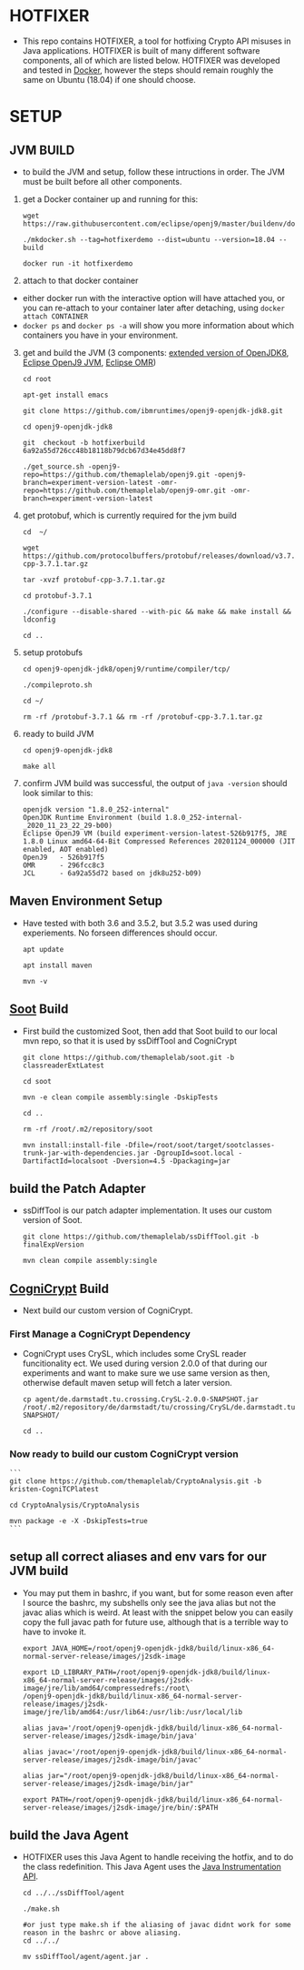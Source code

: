 # HOTFIXER
  * This repo contains HOTFIXER, a tool for hotfixing Crypto API misuses in Java applications. HOTFIXER is built of many different software components, all of which are listed below. HOTFIXER was developed and tested in [Docker](https://www.docker.com/), however the steps should remain roughly the same on Ubuntu (18.04) if one should choose.


# SETUP
## JVM BUILD
* to build the JVM and setup, follow these intructions in order. The JVM must be built before all other components.
1) get a Docker container up and running for this:
    ```
    wget https://raw.githubusercontent.com/eclipse/openj9/master/buildenv/docker/mkdocker.sh

    ./mkdocker.sh --tag=hotfixerdemo --dist=ubuntu --version=18.04 --build

    docker run -it hotfixerdemo
    ```
2) attach to that docker container
* either docker run with the interactive option will have attached you, or you can re-attach to your container later after detaching, using `docker attach CONTAINER`
* `docker ps` and `docker ps -a` will show you more information about which containers you have in your environment.

3) get and build the JVM (3 components: [extended version of OpenJDK8](https://github.com/ibmruntimes/openj9-openjdk-jdk8), [Eclipse OpenJ9 JVM](eclipse.org/openj9/), [Eclipse OMR](https://github.com/eclipse/omr))
    ```
    cd root

    apt-get install emacs

    git clone https://github.com/ibmruntimes/openj9-openjdk-jdk8.git

    cd openj9-openjdk-jdk8

    git  checkout -b hotfixerbuild 6a92a55d726cc48b18118b79dcb67d34e45dd8f7

    ./get_source.sh -openj9-repo=https://github.com/themaplelab/openj9.git -openj9-branch=experiment-version-latest -omr-repo=https://github.com/themaplelab/openj9-omr.git -omr-branch=experiment-version-latest
    ```
4) get protobuf, which is currently required for the jvm build
    ```
    cd  ~/

    wget https://github.com/protocolbuffers/protobuf/releases/download/v3.7.1/protobuf-cpp-3.7.1.tar.gz

    tar -xvzf protobuf-cpp-3.7.1.tar.gz

    cd protobuf-3.7.1

    ./configure --disable-shared --with-pic && make && make install && ldconfig

    cd ..
    ``` 

5) setup protobufs
    ```
    cd openj9-openjdk-jdk8/openj9/runtime/compiler/tcp/

    ./compileproto.sh

    cd ~/

    rm -rf /protobuf-3.7.1 && rm -rf /protobuf-cpp-3.7.1.tar.gz
    ```

6) ready to build JVM
    ```
    cd openj9-openjdk-jdk8

    make all
    ```

7) confirm JVM build was successful, the output of `java -version` should look similar to this:
    ```
    openjdk version "1.8.0_252-internal"
    OpenJDK Runtime Environment (build 1.8.0_252-internal-_2020_11_23_22_29-b00)
    Eclipse OpenJ9 VM (build experiment-version-latest-526b917f5, JRE 1.8.0 Linux amd64-64-Bit Compressed References 20201124_000000 (JIT enabled, AOT enabled)
    OpenJ9   - 526b917f5
    OMR      - 296fcc8c3
    JCL      - 6a92a55d72 based on jdk8u252-b09)
    ```
## Maven Environment Setup
* Have tested with both 3.6 and 3.5.2, but 3.5.2 was used during experiements. No forseen differences should occur.
    ```
    apt update

    apt install maven

    mvn -v
    ```

## [Soot](http://soot-oss.github.io/soot/) Build
* First build the customized Soot, then add that Soot build to our local mvn repo, so that it is used by ssDiffTool and CogniCrypt
    ```
    git clone https://github.com/themaplelab/soot.git -b classreaderExtLatest

    cd soot

    mvn -e clean compile assembly:single -DskipTests

    cd ..

    rm -rf /root/.m2/repository/soot

    mvn install:install-file -Dfile=/root/soot/target/sootclasses-trunk-jar-with-dependencies.jar -DgroupId=soot.local -DartifactId=localsoot -Dversion=4.5 -Dpackaging=jar
    ```

## build the Patch Adapter
* ssDiffTool is our patch adapter implementation. It uses our custom version of Soot.
    ```
    git clone https://github.com/themaplelab/ssDiffTool.git -b finalExpVersion

    mvn clean compile assembly:single
    ```

## [CogniCrypt](https://github.com/CROSSINGTUD/CryptoAnalysis) Build
* Next build our custom version of CogniCrypt.
### First Manage a CogniCrypt Dependency
* CogniCrypt uses CrySL, which includes some CrySL reader funcitionality ect. We used during version 2.0.0 of that during our experiments and want to make sure we use same version as then, otherwise default maven setup will fetch a later version.
    ```
    cp agent/de.darmstadt.tu.crossing.CrySL-2.0.0-SNAPSHOT.jar /root/.m2/repository/de/darmstadt/tu/crossing/CrySL/de.darmstadt.tu.crossing.CrySL/2.0.0-SNAPSHOT/

    cd ..
    ```

### Now ready to build our custom CogniCrypt version
    ```
    git clone https://github.com/themaplelab/CryptoAnalysis.git -b kristen-CogniTCPlatest

    cd CryptoAnalysis/CryptoAnalysis

    mvn package -e -X -DskipTests=true
    ```

## setup all correct aliases and env vars for our JVM build
* You may put them in bashrc, if you want, but for some reason even after I source the bashrc, my subshells only see the java alias but not the javac alias which is weird. At least with the snippet below you can easily copy the full javac path for future use, although that is a terrible way to have to invoke it.
    ```
    export JAVA_HOME=/root/openj9-openjdk-jdk8/build/linux-x86_64-normal-server-release/images/j2sdk-image

    export LD_LIBRARY_PATH=/root/openj9-openjdk-jdk8/build/linux-x86_64-normal-server-release/images/j2sdk-image/jre/lib/amd64/compressedrefs:/root\
    /openj9-openjdk-jdk8/build/linux-x86_64-normal-server-release/images/j2sdk-image/jre/lib/amd64:/usr/lib64:/usr/lib:/usr/local/lib

    alias java='/root/openj9-openjdk-jdk8/build/linux-x86_64-normal-server-release/images/j2sdk-image/bin/java'

    alias javac='/root/openj9-openjdk-jdk8/build/linux-x86_64-normal-server-release/images/j2sdk-image/bin/javac'

    alias jar="/root/openj9-openjdk-jdk8/build/linux-x86_64-normal-server-release/images/j2sdk-image/bin/jar"

    export PATH=/root/openj9-openjdk-jdk8/build/linux-x86_64-normal-server-release/images/j2sdk-image/jre/bin/:$PATH
    ```

## build the Java Agent 
* HOTFIXER uses this Java Agent to handle receiving the hotfix, and to do the class redefinition. This Java Agent uses the [Java Instrumentation API](https://docs.oracle.com/javase/8/docs/api/java/lang/instrument/Instrumentation.html).
    ```
    cd ../../ssDiffTool/agent

    ./make.sh

    #or just type make.sh if the aliasing of javac didnt work for some reason in the bashrc or above aliasing.
    cd ../../

    mv ssDiffTool/agent/agent.jar .
    ```



